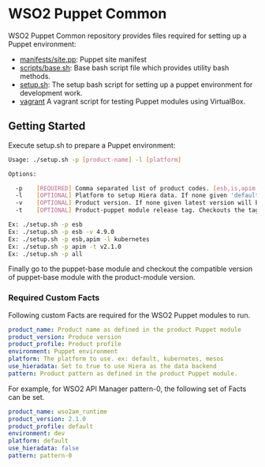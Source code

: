 # WSO2 Puppet Common

WSO2 Puppet Common repository provides files required for setting up a Puppet environment:

- [manifests/site.pp](manifests/site.pp): Puppet site manifest
- [scripts/base.sh](scripts/base.sh): Base bash script file which provides utility bash methods.
- [setup.sh](setup.sh): The setup bash script for setting up a puppet environment for development work.
- [vagrant](vagrant) A vagrant script for testing Puppet modules using VirtualBox.

## Getting Started

Execute setup.sh to prepare a Puppet environment:

```bash
Usage: ./setup.sh -p [product-name] -l [platform]

Options:

  -p	[REQUIRED] Comma separated list of product codes. [esb,is,apim,das][all]
  -l	[OPTIONAL] Platform to setup Hiera data. If none given 'default' platform will be taken
  -v	[OPTIONAL] Product version. If none given latest version will be taken. Multiple products not supported.
  -t    [OPTIONAL] Product-puppet module release tag. Checkouts the tag into a detached HEAD state.

Ex: ./setup.sh -p esb
Ex: ./setup.sh -p esb -v 4.9.0
Ex: ./setup.sh -p esb,apim -l kubernetes
Ex: ./setup.sh -p apim -t v2.1.0
Ex: ./setup.sh -p all
```
Finally go to the puppet-base module and checkout the compatible version of puppet-base module with the
product-module version.

### Required Custom Facts

Following custom Facts are required for the WSO2 Puppet modules to run.

```yaml
product_name: Product name as defined in the product Puppet module
product_version: Produce version
product_profile: Product profile
environment: Puppet environment
platform: The platform to use. ex: default, kubernetes, mesos
use_hieradata: Set to true to use Hiera as the data backend
pattern: Product pattern as defined in the product Puppet module.
```

For example, for WSO2 API Manager pattern-0, the following set of Facts can be set.

```yaml
product_name: wso2am_runtime
product_version: 2.1.0
product_profile: default
environment: dev
platform: default
use_hieradata: false
pattern: pattern-0
```
